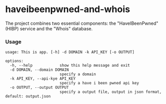 # haveibeenpwned-and-whois
The project combines two essential components: the "HaveIBeenPwned" (HIBP) service and the "Whois" database.

### Usage
```cli
usage: This is app. [-h] -d DOMAIN -k API_KEY [-o OUTPUT]

options:
  -h, --help            show this help message and exit
  -d DOMAIN, --domain DOMAIN
                        specify a domain
  -k API_KEY, --api-kye API_KEY
                        specify a have i been pwned api key
  -o OUTPUT, --output OUTPUT
                        specify a output file, output in json format, default: output.json

```
